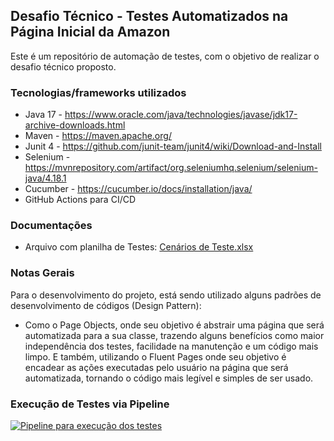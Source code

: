 ## Desafio Técnico - Testes Automatizados na Página Inicial da Amazon
Este é um repositório de automação de testes, com o objetivo de realizar o desafio técnico proposto.
### Tecnologias/frameworks utilizados
- Java 17 - https://www.oracle.com/java/technologies/javase/jdk17-archive-downloads.html
- Maven - https://maven.apache.org/
- Junit 4 - https://github.com/junit-team/junit4/wiki/Download-and-Install
- Selenium - https://mvnrepository.com/artifact/org.seleniumhq.selenium/selenium-java/4.18.1
- Cucumber - https://cucumber.io/docs/installation/java/
- GitHub Actions para CI/CD

### Documentações
- Arquivo com planilha de Testes: [Cenários de Teste.xlsx](Cenarios-de-Teste.xlsx)

### Notas Gerais

Para o desenvolvimento do projeto, está sendo utilizado alguns padrões de desenvolvimento de códigos (Design Pattern):
- Como o Page Objects, onde seu objetivo é abstrair uma página que será automatizada para a sua classe, trazendo alguns benefícios como maior independência dos testes, facilidade na manutenção e um código mais limpo.
E também, utilizando o Fluent Pages onde seu objetivo é encadear as ações executadas pelo usuário na página que será automatizada, tornando o código mais legível e simples de ser usado.

### Execução de Testes via Pipeline
[![Pipeline para execução dos testes](https://github.com/jpberaldo/desafio-tecnico-codeGroup/actions/workflows/pipeline-exec-de-testes.yaml/badge.svg?branch=master)](https://github.com/jpberaldo/desafio-tecnico-codeGroup/actions/workflows/pipeline-exec-de-testes.yaml)
